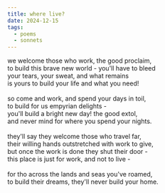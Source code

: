 ```yaml
---
title: where live?
date: 2024-12-15
tags:
  - poems
  - sonnets
---
```


we welcome those who work, the good proclaim,<br>
to build this brave new world - you'll have to bleed<br>
your tears, your sweat, and what remains<br>
is yours to build your life and what you need!<br>
<br>
so come and work, and spend your days in toil,<br>
to build for us empyrian delights - <br>
you'll build a bright new day! the good extol,<br>
and never mind for where you spend your nights.<br>
<br>
they'll say they welcome those who travel far,<br>
their willing hands outstretched with work to give,<br>
but once the work is done they shut their door - <br>
this place is just for work, and not to live -<br>
<br>
for tho across the lands and seas you've roamed,<br>
to build their dreams, they'll never build your home.